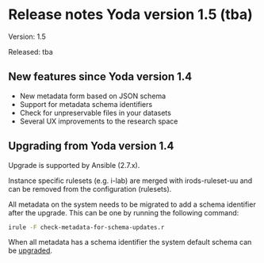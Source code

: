 # Release notes Yoda version 1.5 (tba)

Version: 1.5

Released: tba

## New features since Yoda version 1.4
- New metadata form based on JSON schema
- Support for metadata schema identifiers
- Check for unpreservable files in your datasets
- Several UX improvements to the research space

## Upgrading from Yoda version 1.4
Upgrade is supported by Ansible (2.7.x).

Instance specific rulesets (e.g. i-lab) are merged with irods-ruleset-uu and can be removed from the configuration (rulesets).

All metadata on the system needs to be migrated to add a schema identifier after the upgrade.
This can be one by running the following command:
```bash
irule -F check-metadata-for-schema-updates.r
```

When all metadata has a schema identifier the system default schema can be [upgraded](upgrading-metadata-schemas.md).
